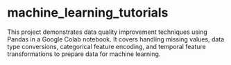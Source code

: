 # machine_learning_tutorials
This project demonstrates data quality improvement techniques using Pandas in a Google Colab notebook. It covers handling missing values, data type conversions, categorical feature encoding, and temporal feature transformations to prepare data for machine learning.
